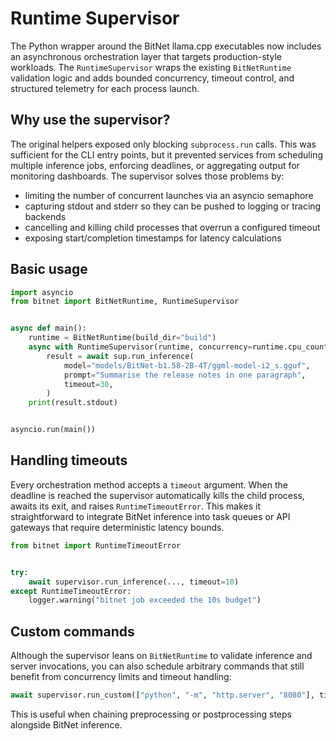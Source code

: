 # Runtime Supervisor

The Python wrapper around the BitNet llama.cpp executables now includes an
asynchronous orchestration layer that targets production-style workloads.  The
`RuntimeSupervisor` wraps the existing `BitNetRuntime` validation logic and adds
bounded concurrency, timeout control, and structured telemetry for each process
launch.

## Why use the supervisor?

The original helpers exposed only blocking `subprocess.run` calls.  This was
sufficient for the CLI entry points, but it prevented services from scheduling
multiple inference jobs, enforcing deadlines, or aggregating output for
monitoring dashboards.  The supervisor solves those problems by:

* limiting the number of concurrent launches via an asyncio semaphore
* capturing stdout and stderr so they can be pushed to logging or tracing
  backends
* cancelling and killing child processes that overrun a configured timeout
* exposing start/completion timestamps for latency calculations

## Basic usage

```python
import asyncio
from bitnet import BitNetRuntime, RuntimeSupervisor


async def main():
    runtime = BitNetRuntime(build_dir="build")
    async with RuntimeSupervisor(runtime, concurrency=runtime.cpu_count) as sup:
        result = await sup.run_inference(
            model="models/BitNet-b1.58-2B-4T/ggml-model-i2_s.gguf",
            prompt="Summarise the release notes in one paragraph",
            timeout=30,
        )
    print(result.stdout)


asyncio.run(main())
```

## Handling timeouts

Every orchestration method accepts a `timeout` argument.  When the deadline is
reached the supervisor automatically kills the child process, awaits its exit,
and raises `RuntimeTimeoutError`.  This makes it straightforward to integrate
BitNet inference into task queues or API gateways that require deterministic
latency bounds.

```python
from bitnet import RuntimeTimeoutError


try:
    await supervisor.run_inference(..., timeout=10)
except RuntimeTimeoutError:
    logger.warning("bitnet job exceeded the 10s budget")
```

## Custom commands

Although the supervisor leans on `BitNetRuntime` to validate inference and
server invocations, you can also schedule arbitrary commands that still benefit
from concurrency limits and timeout handling:

```python
await supervisor.run_custom(["python", "-m", "http.server", "8080"], timeout=5)
```

This is useful when chaining preprocessing or postprocessing steps alongside
BitNet inference.
